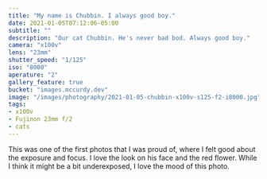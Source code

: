 ```yaml
---
title: "My name is Chubbin. I always good boy."
date: 2021-01-05T07:12:06-05:00
subtitle: ""
description: "Our cat Chubbin. He's never bad bod. Always good boy."
camera: "x100v"
lens: "23mm"
shutter_speed: "1/125"
iso: "8000"
aperature: "2"
gallery_feature: true
bucket: "images.mccurdy.dev"
image: "/images/photography/2021-01-05-chubbin-x100v-s125-f2-i8000.jpg"
tags:
- x100v
- Fujinon 23mm f/2
- cats
---
```


This was one of the first photos that I was proud of, where I felt good about the
exposure and focus. I love the look on his face and the red flower. While I think
it might be a bit underexposed, I love the mood of this photo.
